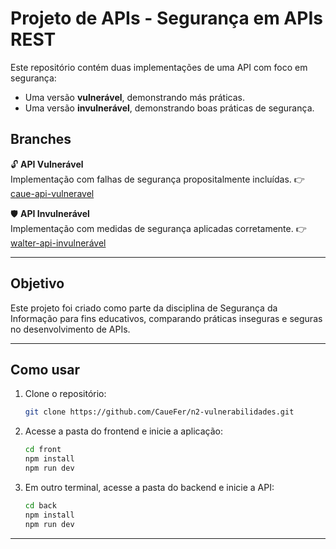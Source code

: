 # Projeto de APIs - Segurança em APIs REST

Este repositório contém duas implementações de uma API com foco em segurança:

- Uma versão **vulnerável**, demonstrando más práticas.
- Uma versão **invulnerável**, demonstrando boas práticas de segurança.

## Branches

🔓 **API Vulnerável**  
Implementação com falhas de segurança propositalmente incluídas.
👉   [caue-api-vulneravel](https://github.com/CaueFer/n2-vulnerabilidades/tree/caue-api-vulneravel)

🛡️ **API Invulnerável**  
Implementação com medidas de segurança aplicadas corretamente.
👉   [walter-api-invulnerável](https://github.com/CaueFer/n2-vulnerabilidades/tree/walter-api-invulnerável)

---

## Objetivo

Este projeto foi criado como parte da disciplina de Segurança da Informação para fins educativos, comparando práticas inseguras e seguras no desenvolvimento de APIs.

---

## Como usar

1. Clone o repositório:
   ```bash
   git clone https://github.com/CaueFer/n2-vulnerabilidades.git
   ```

2. Acesse a pasta do frontend e inicie a aplicação:
   ```bash
   cd front
   npm install
   npm run dev
   ```

3. Em outro terminal, acesse a pasta do backend e inicie a API:
   ```bash
   cd back
   npm install
   npm run dev
   ```

---
